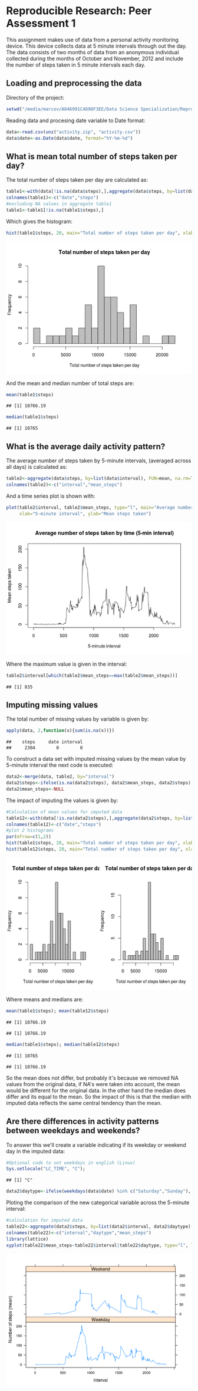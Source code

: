 # Reproducible Research: Peer Assessment 1

This assignment makes use of data from a personal activity monitoring device. This device collects data at 5 minute intervals through out the day. The data consists of two months of data from an anonymous individual collected during the months of October and November, 2012 and include the number of steps taken in 5 minute intervals each day.


## Loading and preprocessing the data
Directory of the project:

```r
setwd("/media/marcov/A046991C4698F3EE/Data Science Specialization/Reproducible Research/RepData_PeerAssessment1")
```

Reading data and procesing date variable to Date format:


```r
data<-read.csv(unz("activity.zip", "activity.csv"))
data$date<-as.Date(data$date, format="%Y-%m-%d")
```


## What is mean total number of steps taken per day?

The total number of steps taken per day are calculated as:


```r
table1<-with(data[!is.na(data$steps),],aggregate(data$steps, by=list(data$date), FUN=sum))
colnames(table1)<-c("date","steps")
#excluding NA values in aggregate table1
table1<-table1[!is.na(table1$steps),]
```

Which gives the histogram:


```r
hist(table1$steps, 20, main="Total number of steps taken per day", xlab="Total number of steps taken per day", col="gray")
```

![](PA1_template_files/figure-html/unnamed-chunk-4-1.png) 

And the mean and median number of total steps are:


```r
mean(table1$steps)
```

```
## [1] 10766.19
```

```r
median(table1$steps)
```

```
## [1] 10765
```

## What is the average daily activity pattern?

The average number of steps taken by 5-minute intervals, (averaged across all days) is calculated as:


```r
table2<-aggregate(data$steps, by=list(data$interval), FUN=mean, na.rm=T)
colnames(table2)<-c("interval","mean_steps")
```

And a time series plot is shown with:


```r
plot(table2$interval, table2$mean_steps, type="l", main="Average number of steps taken by time (5-min interval)",
     xlab="5-minute interval", ylab="Mean steps taken")
```

![](PA1_template_files/figure-html/unnamed-chunk-7-1.png) 

Where the maximum value is given in the interval:


```r
table2$interval[which(table2$mean_steps==max(table2$mean_steps))]
```

```
## [1] 835
```

## Imputing missing values

The total number of missing values by variable is given by:


```r
apply(data, 2,function(x){sum(is.na(x))})
```

```
##    steps     date interval 
##     2304        0        0
```

To construct a data set with imputed missing values by the mean value by 5-minute interval the next code is executed:


```r
data2<-merge(data, table2, by="interval")
data2$steps<-ifelse(is.na(data2$steps), data2$mean_steps, data2$steps)
data2$mean_steps<-NULL
```

The impact of imputing the values is given by:


```r
#Calculation of mean values for imputed data
table12<-with(data[!is.na(data2$steps),],aggregate(data2$steps, by=list(data2$date), FUN=sum))
colnames(table12)<-c("date","steps")
#plot 2 histograms
par(mfrow=c(1,2))
hist(table1$steps, 20, main="Total number of steps taken per day", xlab="Total number of steps taken per day", col="gray")
hist(table12$steps, 20, main="Total number of steps taken per day", xlab="Total number of steps taken per day", col="gray")
```

![](PA1_template_files/figure-html/unnamed-chunk-11-1.png) 

Where means and medians are:


```r
mean(table1$steps); mean(table12$steps)
```

```
## [1] 10766.19
```

```
## [1] 10766.19
```

```r
median(table1$steps); median(table12$steps)
```

```
## [1] 10765
```

```
## [1] 10766.19
```

So the mean does not differ, but probably it's because we removed NA values from the original data, if NA's were taken into account, the mean would be different for the original data. In the other hand the median does differ and its equal to the mean. So the impact of this is that the median with imputed data reflects the same central tendency than the mean.

## Are there differences in activity patterns between weekdays and weekends?

To answer this we'll create a variable indicating if its weekday or weekend day in the imputed data:


```r
#Optional code to set weekdays in english (Linux)
Sys.setlocale("LC_TIME", "C");
```

```
## [1] "C"
```

```r
data2$daytype<-ifelse(weekdays(data$date) %in% c("Saturday","Sunday"), "Weekend", "Weekday")
```

Ploting the comparison of the new categorical variable across the 5-minute interval:


```r
#calculation for imputed data
table22<-aggregate(data2$steps, by=list(data2$interval, data2$daytype), FUN=mean, na.rm=T)
colnames(table22)<-c("interval","daytype","mean_steps")
library(lattice)
xyplot(table22$mean_steps~table22$interval|table22$daytype, type="l", layout=c(1,2), xlab="Interval",ylab="Number of steps (mean)")
```

![](PA1_template_files/figure-html/unnamed-chunk-14-1.png) 




